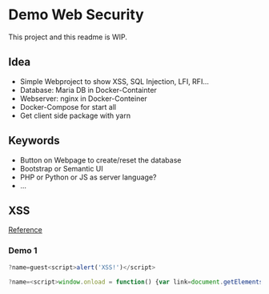 # Demo Web Security

This project and this readme is WIP.

## Idea

 * Simple Webproject to show XSS, SQL Injection, LFI, RFI...
 * Database: Maria DB in Docker-Containter
 * Webserver: nginx in Docker-Conteiner
 * Docker-Compose for start all
 * Get client side package with yarn
 
## Keywords
 * Button on Webpage to create/reset the database
 * Bootstrap or Semantic UI
 * PHP or Python or JS as server language?
 * ...

## XSS

[Reference][1]

### Demo 1

```javascript
?name=guest<script>alert('XSS!')</script>
```

```javascript
?name=<script>window.onload = function() {var link=document.getElementsByClassName("btn");link[0].href="https://duckduckgo.com/";}</script>
```

[1]: http://www.thegeekstuff.com/2012/02/xss-attack-examples/
